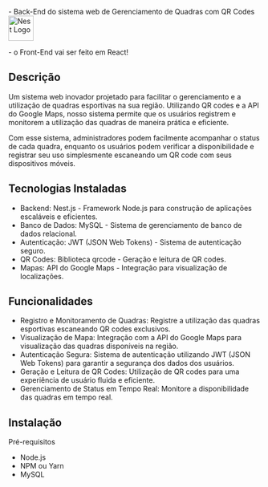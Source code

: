 <p>- Back-End do sistema web de Gerenciamento de Quadras com QR Codes<img src="https://nestjs.com/img/logo-small.svg" width="50" alt="Nest Logo" /></p>
<p>- o Front-End vai ser feito em React!

## Descrição
Um sistema web inovador projetado para facilitar o gerenciamento e a utilização de quadras esportivas na sua região. Utilizando QR codes e a API do Google Maps, nosso sistema permite que os usuários registrem e monitorem a utilização das quadras de maneira prática e eficiente.

Com esse sistema, administradores podem facilmente acompanhar o status de cada quadra, enquanto os usuários podem verificar a disponibilidade e registrar seu uso simplesmente escaneando um QR code com seus dispositivos móveis.

## Tecnologias Instaladas

<ul>
  <li>Backend: Nest.js - Framework Node.js para construção de aplicações escaláveis e eficientes.</li>
  <li>Banco de Dados: MySQL - Sistema de gerenciamento de banco de dados relacional.</li>
  <li>Autenticação: JWT (JSON Web Tokens) - Sistema de autenticação seguro.</li>
  <li>QR Codes: Biblioteca qrcode - Geração e leitura de QR codes.</li>
  <li>Mapas: API do Google Maps - Integração para visualização de localizações.</li>
</ul>

## Funcionalidades

<ul>
  <li>Registro e Monitoramento de Quadras: Registre a utilização das quadras esportivas escaneando QR codes exclusivos.</li>
  <li>Visualização de Mapa: Integração com a API do Google Maps para visualização das quadras disponíveis na região.</li>
  <li>Autenticação Segura: Sistema de autenticação utilizando JWT (JSON Web Tokens) para garantir a segurança dos dados dos usuários.</li>
  <li>Geração e Leitura de QR Codes: Utilização de QR codes para uma experiência de usuário fluida e eficiente.</li>
  <li>Gerenciamento de Status em Tempo Real: Monitore a disponibilidade das quadras em tempo real.</li>
</ul>

## Instalação

Pré-requisitos

- Node.js
- NPM ou Yarn
- MySQL
